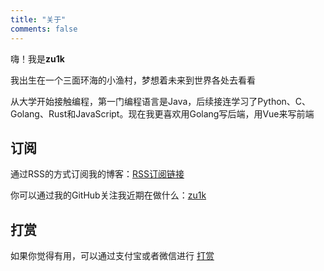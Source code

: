 ```yaml
---
title: "关于"
comments: false
---
```


嗨！我是**zu1k**

我出生在一个三面环海的小渔村，梦想着未来到世界各处去看看

从大学开始接触编程，第一门编程语言是Java，后续接连学习了Python、C、Golang、Rust和JavaScript。现在我更喜欢用Golang写后端，用Vue来写前端

## 订阅

通过RSS的方式订阅我的博客：[RSS订阅链接](/index.xml)

你可以通过我的GitHub关注我近期在做什么：[zu1k](https://github.com/zu1k)

## 打赏

如果你觉得有用，可以通过支付宝或者微信进行 [打赏](/donate/)
